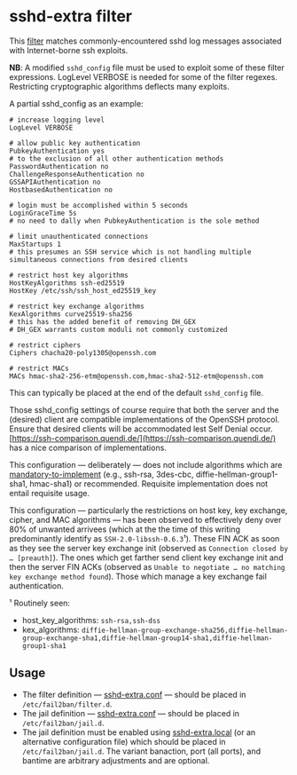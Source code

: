 # sshd-extra filter
This [filter](sshd-extra.conf) matches commonly-encountered sshd log messages
associated with Internet-borne ssh exploits.

**NB**: A modified `sshd_config` file must be used to exploit some of these
filter expressions.
LogLevel VERBOSE is needed for some of the filter regexes.
Restricting cryptographic algorithms deflects many exploits.

A partial sshd_config as an example:
```
# increase logging level
LogLevel VERBOSE

# allow public key authentication
PubkeyAuthentication yes
# to the exclusion of all other authentication methods
PasswordAuthentication no
ChallengeResponseAuthentication no
GSSAPIAuthentication no
HostbasedAuthentication no

# login must be accomplished within 5 seconds
LoginGraceTime 5s
# no need to dally when PubkeyAuthentication is the sole method

# limit unauthenticated connections
MaxStartups 1
# this presumes an SSH service which is not handling multiple simultaneous connections from desired clients

# restrict host key algorithms
HostKeyAlgorithms ssh-ed25519
HostKey /etc/ssh/ssh_host_ed25519_key

# restrict key exchange algorithms
KexAlgorithms curve25519-sha256
# this has the added benefit of removing DH_GEX
# DH_GEX warrants custom moduli not commonly customized

# restrict ciphers
Ciphers chacha20-poly1305@openssh.com

# restrict MACs
MACs hmac-sha2-256-etm@openssh.com,hmac-sha2-512-etm@openssh.com
```
This can typically be placed at the end of the default `sshd_config` file.

Those sshd_config settings of course require that both the server and the (desired) client are compatible
implementations of the OpenSSH protocol.
Ensure that desired clients will be accommodated lest Self Denial occur.
[https://ssh-comparison.quendi.de/](https://ssh-comparison.quendi.de/) has a nice comparison of implementations.

This configuration — deliberately — does not include algorithms which are
[mandatory-to-implement](https://tools.ietf.org/html/rfc4253)
(e.g., ssh-rsa, 3des-cbc, diffie-hellman-group1-sha1, hmac-sha1) or recommended.
Requisite implementation does not entail requisite usage.

This configuration
— particularly the restrictions on host key, key exchange, cipher, and MAC algorithms —
has been observed to effectively deny over 80% of unwanted arrivees
(which at the the time of this writing predominantly identify as `SSH-2.0-libssh-0.6.3`¹).
These FIN ACK as soon as they see the server key exchange init
(observed as `Connection closed by … [preauth]`).
The ones which get farther send client key exchange init and then the server FIN ACKs
(observed as `Unable to negotiate … no matching key exchange method found`).
Those which manage a key exchange fail authentication.

¹ Routinely seen:
- host_key_algorithms: `ssh-rsa,ssh-dss`
- kex_algorithms: `diffie-hellman-group-exchange-sha256,diffie-hellman-group-exchange-sha1,diffie-hellman-group14-sha1,diffie-hellman-group1-sha1`

## Usage

- The filter definition — [sshd-extra.conf](../filter.d/sshd-extra.conf) —
should be placed in `/etc/fail2ban/filter.d`.
- The jail definition — [sshd-extra.conf](../jail.dsshd-extra.conf) —
should be placed in `/etc/fail2ban/jail.d`.
- The jail definition must be enabled using
[sshd-extra.local](../jail.d/sshd-extra.local) (or an alternative configuration file)
which should be placed in `/etc/fail2ban/jail.d`.
The variant banaction, port (all ports), and bantime are arbitrary adjustments and are optional.